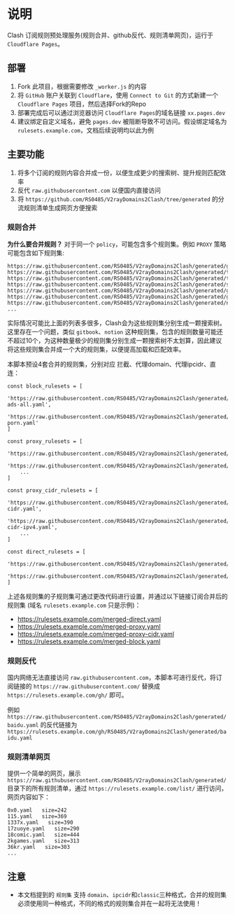# 说明
Clash 订阅规则预处理服务(规则合并、github反代、规则清单网页)，运行于 `Cloudflare Pages`。

## 部署
1. Fork 此项目，根据需要修改 `_worker.js` 的内容
2. 将 `GitHub` 账户关联到 `Cloudflare`，使用 `Connect to Git` 的方式新建一个 `Cloudflare Pages` 项目，然后选择Fork的Repo
3. 部署完成后可以通过浏览器访问 `Cloudflare Pages`的域名链接 `xx.pages.dev`
4. 建议绑定自定义域名，避免 `pages.dev` 被阻断导致不可访问。假设绑定域名为 `rulesets.example.com`，文档后续说明均以此为例

## 主要功能
1. 将多个订阅的规则内容合并成一份，以便生成更少的搜索树、提升规则匹配效率
2. 反代 `raw.githubusercontent.com` 以便国内直接访问
3. 将 `https://github.com/RS0485/V2rayDomains2Clash/tree/generated` 的分流规则清单生成网页方便搜索

### 规则合并
**为什么要合并规则？**
对于同一个 `policy`，可能包含多个规则集。例如 `PROXY` 策略可能包含如下规则集:
```
https://raw.githubusercontent.com/RS0485/V2rayDomains2Clash/generated/google.yaml
https://raw.githubusercontent.com/RS0485/V2rayDomains2Clash/generated/telegram.yaml
https://raw.githubusercontent.com/RS0485/V2rayDomains2Clash/generated/twitter.yaml
https://raw.githubusercontent.com/RS0485/V2rayDomains2Clash/generated/spotify.yaml
https://raw.githubusercontent.com/RS0485/V2rayDomains2Clash/generated/github.yaml
https://raw.githubusercontent.com/RS0485/V2rayDomains2Clash/generated/gitbook.yaml
https://raw.githubusercontent.com/RS0485/V2rayDomains2Clash/generated/notion.yaml
...
```
实际情况可能比上面的列表多很多，Clash会为这些规则集分别生成一颗搜索树。这里存在一个问题，类似 `gitbook`、`notion` 这种规则集，包含的规则数量可能还不超过10个，为这种数量极少的规则集分别生成一颗搜索树不太划算，因此建议将这些规则集合并成一个大的规则集，以便提高加载和匹配效率。

本脚本预设4套合并的规则集，分别对应 拦截、代理domain、代理ipcidr、直连：
```
const block_rulesets = [
    'https://raw.githubusercontent.com/RS0485/V2rayDomains2Clash/generated/category-ads-all.yaml',
    'https://raw.githubusercontent.com/RS0485/V2rayDomains2Clash/generated/category-porn.yaml'
]

const proxy_rulesets = [
    'https://raw.githubusercontent.com/RS0485/V2rayDomains2Clash/generated/yandex.yaml',
    'https://raw.githubusercontent.com/RS0485/V2rayDomains2Clash/generated/microsoft.yaml',
    ...
]

const proxy_cidr_rulesets = [
    'https://raw.githubusercontent.com/RS0485/V2rayDomains2Clash/generated/telegram-cidr.yaml',
    'https://raw.githubusercontent.com/RS0485/V2rayDomains2Clash/generated/cloudflare-cidr-ipv4.yaml',
    ...
]

const direct_rulesets = [
    'https://raw.githubusercontent.com/RS0485/V2rayDomains2Clash/generated/baidu.yaml',
    'https://raw.githubusercontent.com/RS0485/V2rayDomains2Clash/generated/zhihu.yaml'
]
```
上述各规则集的子规则集可通过更改代码进行设置，并通过以下链接订阅合并后的规则集 (域名 `rulesets.example.com` 只是示例)：
- https://rulesets.example.com/merged-direct.yaml
- https://rulesets.example.com/merged-proxy.yaml
- https://rulesets.example.com/merged-proxy-cidr.yaml
- https://rulesets.example.com/merged-block.yaml

### 规则反代
国内网络无法直接访问 `raw.githubusercontent.com`，本脚本可进行反代，将订阅链接的 `https://raw.githubusercontent.com/` 替换成 `https://rulesets.example.com/gh/` 即可。

例如 `https://raw.githubusercontent.com/RS0485/V2rayDomains2Clash/generated/baidu.yaml` 的反代链接为 `https://rulesets.example.com/gh/RS0485/V2rayDomains2Clash/generated/baidu.yaml`

### 规则清单网页
提供一个简单的网页，展示 `https://raw.githubusercontent.com/RS0485/V2rayDomains2Clash/generated/`目录下的所有规则清单，通过 `https://rulesets.example.com/list/` 进行访问，网页内容如下：
```
0x0.yaml   size=242
115.yaml   size=369
1337x.yaml   size=390
17zuoye.yaml   size=290
18comic.yaml   size=444
2kgames.yaml   size=313
36kr.yaml   size=303
...
```

## 注意
- 本文档提到的 `规则集` 支持 `domain`、`ipcidr`和`classic`三种格式，合并的规则集必须使用同一种格式，不同的格式的规则集合并在一起将无法使用！
